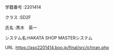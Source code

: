 学籍番号  :2201414

クラス    :SD2F

氏名      :黒木　英一

システム名:HAKATA SHOP MASTERシステム

URL       :https://aso2201414.boo.jp/final/src/ichiran.php
